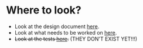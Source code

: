 # Where to look?

- Look at the design document [here](./DESIGN.md).
- Look at what needs to be worked on [here](./TODOS.md).
- ~~Look at the tests [here](./tests/).~~ (THEY DON'T EXIST YET!!!)
